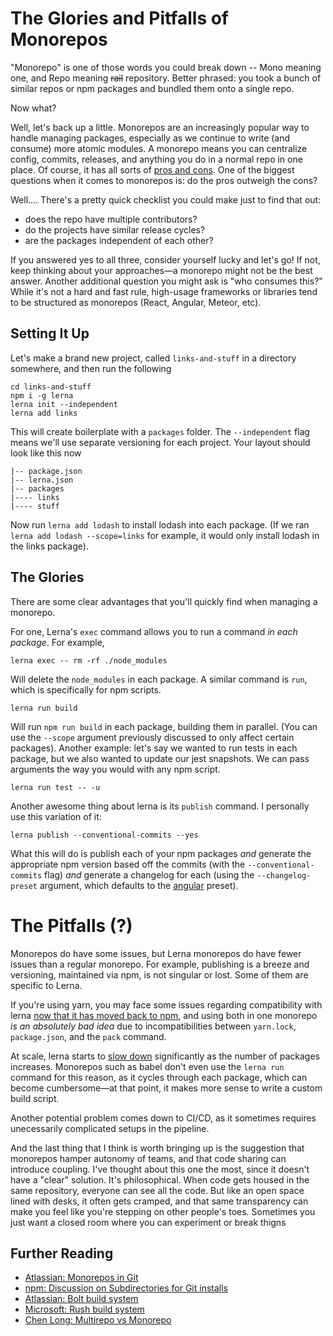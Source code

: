 # The Glories and Pitfalls of Monorepos

"Monorepo" is one of those words you could break down -- Mono meaning one, and Repo meaning ~~rail~~ repository. Better phrased: you took a bunch of similar repos or npm packages and bundled them onto a single repo.

Now what?

Well, let's back up a little. Monorepos are an increasingly popular way to handle managing packages, especially as we continue to write (and consume) more atomic modules. A monorepo means you can centralize config, commits, releases, and anything you do in a normal repo in one place. Of course, it has all sorts of [pros and cons](https://github.com/babel/babel/blob/master/doc/design/monorepo.md). One of the biggest questions when it comes to monorepos is: do the pros outweigh the cons?

Well.... There's a pretty quick checklist you could make just to find that out:

- does the repo have multiple contributors?
- do the projects have similar release cycles?
- are the packages independent of each other?

If you answered yes to all three, consider yourself lucky and let's go! If not, keep thinking about your approaches&mdash;a monorepo might not be the best answer. Another additional question you might ask is "who consumes this?" While it's not a hard and fast rule, high-usage frameworks or libraries tend to be structured as monorepos (React, Angular, Meteor, etc).

## Setting It Up

Let's make a brand new project, called `links-and-stuff` in a directory somewhere, and then run the following

```shell
cd links-and-stuff
npm i -g lerna
lerna init --independent
lerna add links
```

This will create boilerplate with a `packages` folder. The `--independent` flag means we'll use separate versioning for each project. Your layout should look like this now

```shell
|-- package.json
|-- lerna.json
|-- packages
|---- links
|---- stuff
```

Now run `lerna add lodash` to install lodash into each package. (If we ran `lerna add lodash --scope=links` for example, it would only install lodash in the links package).

## The Glories

There are some clear advantages that you'll quickly find when managing a monorepo.

For one, Lerna's `exec` command allows you to run a command _in each package_. For example,

```shell
lerna exec -- rm -rf ./node_modules
```

Will delete the `node_modules` in each package. A similar command is `run`, which is specifically for npm scripts.

```shell
lerna run build
```

Will run `npm run build` in each package, building them in parallel. (You can use the `--scope` argument previously discussed to only affect certain packages). Another example: let's say we wanted to run tests in each package, but we also wanted to update our jest snapshots. We can pass arguments the way you would with any npm script.

```shell
lerna run test -- -u
```

Another awesome thing about lerna is its `publish` command. I personally use this variation of it:

```shell
lerna publish --conventional-commits --yes
```

What this will do is publish each of your npm packages _and_ generate the appropriate npm version based off the commits (with the `--conventional-commits` flag) _and_ generate a changelog for each (using the `--changelog-preset` argument, which defaults to the [angular](https://github.com/conventional-changelog/conventional-changelog/tree/master/packages/conventional-changelog-angular#angular-convention) preset).

# The Pitfalls (?)

Monorepos do have some issues, but Lerna monorepos do have fewer issues than a regular monorepo. For example, publishing is a breeze and versioning, maintained via npm, is not singular or lost. Some of them are specific to Lerna.

If you're using yarn, you may face some issues regarding compatibility with lerna [now that it has moved back to npm](https://github.com/lerna/lerna/issues/1349), and using both in one monorepo _is an absolutely bad idea_ due to incompatibilities between `yarn.lock`, `package.json`, and the `pack` command.

At scale, lerna starts to [slow down](https://gist.github.com/nolanlawson/457cdb309c9ec5b39f0d420266a9faa4) significantly as the number of packages increases. Monorepos such as babel don't even use the `lerna run` command for this reason, as it cycles through each package, which can become cumbersome&mdash;at that point, it makes more sense to write a custom build script.

Another potential problem comes down to CI/CD, as it sometimes requires unecessarily complicated setups in the pipeline.

And the last thing that I think is worth bringing up is the suggestion that monorepos hamper autonomy of teams, and that code sharing can introduce coupling. I've thought about this one the most, since it doesn't have a "clear" solution. It's philosophical. When code gets housed in the same repository, everyone can see all the code. But like an open space lined with desks, it often gets cramped, and that same transparency can make you feel like you're stepping on other people's toes. Sometimes you just want a closed room where you can experiment or break thigns


## Further Reading
- [Atlassian: Monorepos in Git](https://developer.atlassian.com/blog/2015/10/monorepos-in-git/)
- [npm: Discussion on Subdirectories for Git installs](https://github.com/npm/npm/issues/2974)
- [Atlassian: Bolt build system](https://bitbucket.org/atlassian/atlaskit-mk-2/src)
- [Microsoft: Rush build system](https://github.com/Microsoft/web-build-tools/wiki/Rush)
- [Chen Long: Multirepo vs Monorepo](https://chengl.com/multirepo-vs-monorepo/)